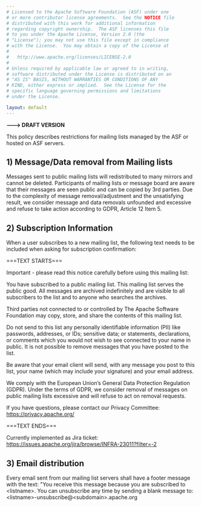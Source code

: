 ```yaml
---
# Licensed to the Apache Software Foundation (ASF) under one
# or more contributor license agreements.  See the NOTICE file
# distributed with this work for additional information
# regarding copyright ownership.  The ASF licenses this file
# to you under the Apache License, Version 2.0 (the
# "License"); you may not use this file except in compliance
# with the License.  You may obtain a copy of the License at
#
#   http://www.apache.org/licenses/LICENSE-2.0
#
# Unless required by applicable law or agreed to in writing,
# software distributed under the License is distributed on an
# "AS IS" BASIS, WITHOUT WARRANTIES OR CONDITIONS OF ANY
# KIND, either express or implied.  See the License for the
# specific language governing permissions and limitations
# under the License.

layout: default
---
```


**---> DRAFT VERSION**

This policy describes restrictions for mailing lists managed by the
ASF or hosted on ASF servers.

## 1) Message/Data removal from Mailing lists

Messages sent to public mailing lists will redistributed to many mirrors and cannot be deleted.
Participants of mailing lists or message board are aware that their messages are seen public
and can be copied by 3rd parties. Due to the complexity of message removal/adjustment and
the unsatisfying result, we consider message and data removals unfounded 
and excessive and refuse to take action according to GDPR, Article 12 Item 5.

## 2) Subscription Information

When a user subscribes to a new mailing list, the following text needs to be included 
when asking for subscription confirmation:

===TEXT STARTS===

Important - please read this notice carefully before using this mailing list:

You have subscribed to a public mailing list. This mailing list serves the public good. 
All messages are archived indefinitely and are visible to all subscribers to the list 
and to anyone who searches the archives.

Third parties not connected to or controlled by The Apache Software Foundation may copy, store, 
and share the contents of this mailing list.

Do not send to this list any personally identifiable information (PII) 
like passwords, addresses, or IDs; sensitive data; or statements, declarations, or comments 
which you would not wish to see connected to your name in public. It is not possible to 
remove messages that you have posted to the list.

Be aware that your email client will send, with any message you post to this list, 
your name (which may include your signature) and your email address.

We comply with the European Union’s General Data Protection Regulation (GDPR). 
Under the terms of GDPR, we consider removal of messages on public mailing lists excessive 
and will refuse to act on removal requests.

If you have questions, please contact our Privacy Committee:
https://privacy.apache.org/


===TEXT ENDS===

Currently implemented as Jira ticket:
https://issues.apache.org/jira/browse/INFRA-23011?filter=-2

## 3) Email distribution

Every email sent from our mailing list servers shall have a footer message with the text:
"You receive this message because you are subscribed to &lt;listname&gt;. 
You can unsubscribe any time by sending a blank message to: &lt;listname&gt;-unsubscribe@&lt;subdomain&gt;.apache.org


